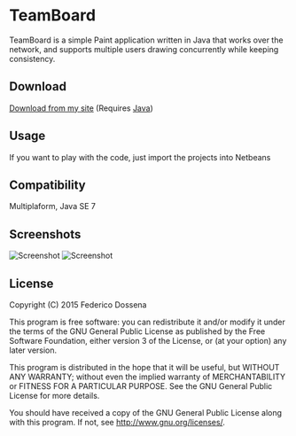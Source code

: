 # TeamBoard

TeamBoard is a simple Paint application written in Java that works over the network, and supports multiple users drawing concurrently while keeping consistency.

## Download
[Download from my site](http://downloads.adolfintel.com/geth.php?r=teamboard-bin) (Requires [Java](http://java.com))

## Usage
If you want to play with the code, just import the projects into Netbeans

## Compatibility
Multiplaform, Java SE 7

## Screenshots
![Screenshot](http://adolfintel.com/teamboard/server1.png)
![Screenshot](http://adolfintel.com/teamboard/client1.png)

## License
Copyright (C) 2015 Federico Dossena

This program is free software: you can redistribute it and/or modify
it under the terms of the GNU General Public License as published by
the Free Software Foundation, either version 3 of the License, or
(at your option) any later version.

This program is distributed in the hope that it will be useful,
but WITHOUT ANY WARRANTY; without even the implied warranty of
MERCHANTABILITY or FITNESS FOR A PARTICULAR PURPOSE.  See the
GNU General Public License for more details.

You should have received a copy of the GNU General Public License
along with this program.  If not, see <http://www.gnu.org/licenses/>.
